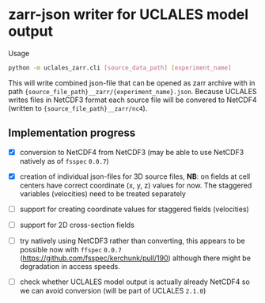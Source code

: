 # zarr-json writer for UCLALES model output

Usage

```bash
python -m uclales_zarr.cli [source_data_path] [experiment_name]
```

This will write combined json-file that can be opened as zarr archive with in
path `{source_file_path}__zarr/{experiment_name}.json`. Because UCLALES writes
files in NetCDF3 format each source file will be convered to NetCDF4 (written
to `{source_file_path}__zarr/nc4`).

## Implementation progress

- [x] conversion to NetCDF4 from NetCDF3 (may be able to use NetCDF3 natively
  as of `fsspec` `0.0.7`)

- [x] creation of individual json-files for 3D source files, **NB**: on fields at
  cell centers have correct coordinate (x, y, z) values for now. The staggered
  variables (velocities) need to be treated separately

- [ ] support for creating coordinate values for staggered fields (velocities)

- [ ] support for 2D cross-section fields

- [ ] try natively using NetCDF3 rather than converting, this appears to be
  possible now with `ffspec` `0.0.7`
  (https://github.com/fsspec/kerchunk/pull/190) although there might be
  degradation in access speeds.

- [ ] check whether UCLALES model output is actually already NetCDF4 so we can
  avoid conversion (will be part of UCLALES `2.1.0`)
